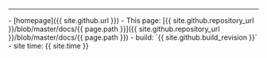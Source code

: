 <hr class="footer">
- [homepage]({{ site.github.url }})
- This page: [{{ site.github.repository_url }}/blob/master/docs/{{ page.path }}]({{ site.github.repository_url }}/blob/master/docs/{{ page.path }})
- build: `{{ site.github.build_revision }}`
- site time: {{ site.time }}

<script type="text/javascript">
document.querySelector('body').classList.add('markdown-body');
</script>
